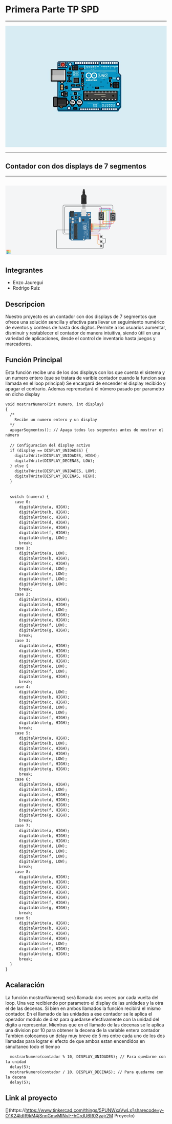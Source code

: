 #    Primera Parte TP SPD
---

![portada](Imagenes/imagen_para_portadamd.jpg)

---




##    Contador con dos displays de 7 segmentos


---

![imagen_proyecto](https://github.com/RodrigoERuiz/TP_SPD/blob/a94451b3fbeb083b199499bdfdb875ac6644c112/Imagenes/TP%20contador.png)
---

##    Integrantes
* Enzo Jauregui
* Rodrigo Ruiz

##    Descripcion

Nuestro proyecto es un contador con dos displays de 7 segmentos que ofrece una solución sencilla y efectiva para llevar un seguimiento numérico de eventos y conteos de hasta dos dígitos. Permite a los usuarios aumentar, disminuir y restablecer el contador de manera intuitiva, siendo útil en una variedad de aplicaciones, desde el control de inventario hasta juegos y marcadores.

##    Función Principal
Esta función recibe uno de los dos displays con los que cuenta el sistema  y un numero entero (que se tratara de varible contador cuando la funcion sea llamada en el loop principal)
Se encargará de encender el display recibido y apagar el contrario. Ademas reprensetará el número pasado por parametro en dicho display
```csharp=
void mostrarNumero(int numero, int display) 
{
  /*
  	Recibe un numero entero y un display
  */
  apagarSegmentos(); // Apaga todos los segmentos antes de mostrar el número

  // Configuracion del display activo
  if (display == DISPLAY_UNIDADES) {
    digitalWrite(DISPLAY_UNIDADES, HIGH);
    digitalWrite(DISPLAY_DECENAS, LOW);
  } else {
    digitalWrite(DISPLAY_UNIDADES, LOW);
    digitalWrite(DISPLAY_DECENAS, HIGH);
  }


  switch (numero) {
    case 0:
      digitalWrite(a, HIGH);
      digitalWrite(b, HIGH);
      digitalWrite(c, HIGH);
      digitalWrite(d, HIGH);
      digitalWrite(e, HIGH);
      digitalWrite(f, HIGH);
      digitalWrite(g, LOW);
      break;
    case 1:
      digitalWrite(a, LOW);
      digitalWrite(b, HIGH);
      digitalWrite(c, HIGH);
      digitalWrite(d, LOW);
      digitalWrite(e, LOW);
      digitalWrite(f, LOW);
      digitalWrite(g, LOW);
      break;
    case 2:
      digitalWrite(a, HIGH);
      digitalWrite(b, HIGH);
      digitalWrite(c, LOW);
      digitalWrite(d, HIGH);
      digitalWrite(e, HIGH);
      digitalWrite(f, LOW);
      digitalWrite(g, HIGH);
      break;
    case 3:
      digitalWrite(a, HIGH);
      digitalWrite(b, HIGH);
      digitalWrite(c, HIGH);
      digitalWrite(d, HIGH);
      digitalWrite(e, LOW);
      digitalWrite(f, LOW);
      digitalWrite(g, HIGH);
      break;
    case 4:
      digitalWrite(a, LOW);
      digitalWrite(b, HIGH);
      digitalWrite(c, HIGH);
      digitalWrite(d, LOW);
      digitalWrite(e, LOW);
      digitalWrite(f, HIGH);
      digitalWrite(g, HIGH);
      break;
    case 5:
      digitalWrite(a, HIGH);
      digitalWrite(b, LOW);
      digitalWrite(c, HIGH);
      digitalWrite(d, HIGH);
      digitalWrite(e, LOW);
      digitalWrite(f, HIGH);
      digitalWrite(g, HIGH);
      break;
    case 6:
      digitalWrite(a, HIGH);
      digitalWrite(b, LOW);
      digitalWrite(c, HIGH);
      digitalWrite(d, HIGH);
      digitalWrite(e, HIGH);
      digitalWrite(f, HIGH);
      digitalWrite(g, HIGH);
      break;
    case 7:
      digitalWrite(a, HIGH);
      digitalWrite(b, HIGH);
      digitalWrite(c, HIGH);
      digitalWrite(d, LOW);
      digitalWrite(e, LOW);
      digitalWrite(f, LOW);
      digitalWrite(g, LOW);
      break;
    case 8:
      digitalWrite(a, HIGH);
      digitalWrite(b, HIGH);
      digitalWrite(c, HIGH);
      digitalWrite(d, HIGH);
      digitalWrite(e, HIGH);
      digitalWrite(f, HIGH);
      digitalWrite(g, HIGH);
      break;
    case 9:
      digitalWrite(a, HIGH);
      digitalWrite(b, HIGH);
      digitalWrite(c, HIGH);
      digitalWrite(d, HIGH);
      digitalWrite(e, LOW);
      digitalWrite(f, HIGH);
      digitalWrite(g, HIGH);
      break;
  }
}

```
##    Acalaración
La función mostrarNumero() será llamada dos veces por cada vuelta del loop.
Una vez recibiendo por parametro el display de las unidades y la otra el de las decenas.
Si bien en ambos llamados la función recibirá el mismo contador. En el llamado de las unidades a ese contador se le aplica el operador modulo de diez para quedarse efectivamente con la unidad del digito a representar.
Mientras que en el llamado de las decenas se le aplica una division por 10 para obtener la decena de la variable entera contador
Tambien colocamos un delay muy breve de 5 ms entre cada uno de los dos llamadas para lograr el efecto de que ambos estan encendidos en simultaneo todo el tiempo

```csharp=
  mostrarNumero(contador % 10, DISPLAY_UNIDADES); // Para quedarme con la unidad
  delay(5); 
  mostrarNumero(contador / 10, DISPLAY_DECENAS); // Para quedarme con la decena
  delay(5); 
```
##    Link al proyecto

[](https://https://www.tinkercad.com/things/5PUNWxaVwLx?sharecode=y-O1K24IdR9kM4jSnnGmvMINvI--hCrdU6R03yajr2M Proyecto)

